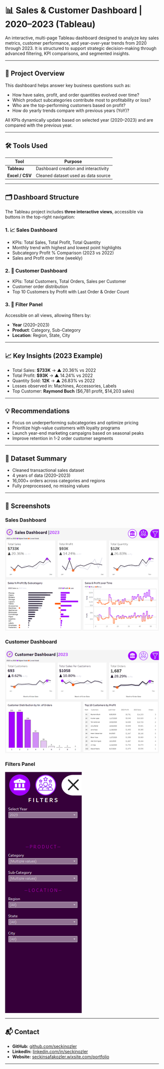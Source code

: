 # 📊 Sales & Customer Dashboard | 2020–2023 (Tableau)

An interactive, multi-page Tableau dashboard designed to analyze key sales metrics, customer performance, and year-over-year trends from 2020 through 2023. It is structured to support strategic decision-making through advanced filtering, KPI comparisons, and segmented insights.

---

## 📌 Project Overview

This dashboard helps answer key business questions such as:

- How have sales, profit, and order quantities evolved over time?
- Which product subcategories contribute most to profitability or loss?
- Who are the top-performing customers based on profit?
- How do yearly trends compare with previous years (YoY)?

All KPIs dynamically update based on selected year (2020–2023) and are compared with the previous year.

---

## 🛠️ Tools Used

| Tool     | Purpose                                |
|----------|----------------------------------------|
| **Tableau** | Dashboard creation and interactivity |
| **Excel / CSV** | Cleaned dataset used as data source |

---

## 🗂️ Dashboard Structure

The Tableau project includes **three interactive views**, accessible via buttons in the top-right navigation:

### 1. 📈 Sales Dashboard
- KPIs: Total Sales, Total Profit, Total Quantity  
- Monthly trend with highest and lowest point highlights  
- Subcategory Profit % Comparison (2023 vs 2022)  
- Sales and Profit over time (weekly)  

### 2. 👥 Customer Dashboard
- KPIs: Total Customers, Total Orders, Sales per Customer  
- Customer order distribution  
- Top 10 Customers by Profit with Last Order & Order Count  

### 3. 🧰 Filter Panel
Accessible on all views, allowing filters by:
- **Year** (2020–2023)
- **Product**: Category, Sub-Category  
- **Location**: Region, State, City  

---

## 📈 Key Insights (2023 Example)

- Total Sales: **$733K** → ▲ 20.36% vs 2022  
- Total Profit: **$93K** → ▲ 14.24% vs 2022  
- Quantity Sold: **12K** → ▲ 26.83% vs 2022  
- Losses observed in: Machines, Accessories, Labels  
- Top Customer: **Raymond Buch** ($6,781 profit, $14,203 sales)

---

## 💡 Recommendations

- Focus on underperforming subcategories and optimize pricing
- Prioritize high-value customers with loyalty programs
- Launch year-end marketing campaigns based on seasonal peaks
- Improve retention in 1-2 order customer segments

---

## 📁 Dataset Summary

- Cleaned transactional sales dataset  
- 4 years of data (2020–2023)  
- 16,000+ orders across categories and regions  
- Fully preprocessed, no missing values  

---

## 📸 Screenshots

### Sales Dashboard  
![Sales Dashboard](dashboard/sales_dashboard_screenshot.png)

### Customer Dashboard  
![Customer Dashboard](dashboard/customer_dashboard_screenshot.png)

### Filters Panel  
![Filters Panel](dashboard/filters_panel_screenshot.png)

---

## 📬 Contact

- **GitHub:** [github.com/seckinozler](https://github.com/seckinozler)  
- **LinkedIn:** [linkedin.com/in/seckinozler](https://www.linkedin.com/in/seckinozler/)  
- **Website:** [seckinsafakozler.wixsite.com/portfolio](https://seckinsafakozler.wixsite.com/portfolio)

---

